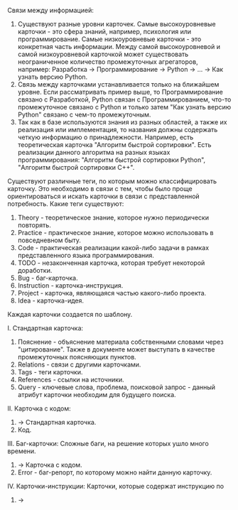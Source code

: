 
Связи между информацией:
1. Существуют разные уровни карточек. Самые высокоуровневые карточки - это сфера знаний, например, психология или программирование. Самые низкоуровневые карточки - это конкретная часть информации. Между самой высокоуровневой и самой низкоуровневой карточкой может существовать неограниченное количество промежуточных агрегаторов, например: Разработка -> Программирование -> Python -> ... -> Как узнать версию Python. 
2. Связь между карточками устанавливается только на ближайшем уровне. Если рассматривать пример выше, то Программирование связано с Разработкой, Python связан с Программированием, что-то промежуточное связано с Python и только затем "Как узнать версию Python" связано с чем-то промежуточным. 
3. Так как в базе используются знания из разных областей, а также их реализация или имплементация, то названия должны содержать четкую информацию о принадлежности. Например, есть теоретическая карточка "Алгоритм быстрой сортировки". Есть реализации данного алгоритма на разных языках программирования: "Алгоритм быстрой сортировки Python", "Алгоритм быстрой сортировки C++". 

Существуют различные теги, по которым можно классифицировать карточку. Это необходимо в связи с тем, чтобы было проще ориентироваться и искать карточки в связи с представленной потребность. 
Какие теги существуют: 
1. Theory - теоретическое знание, которое нужно периодически повторять. 
2. Practice - практическое знание, которое можно использовать в повседневном быту. 
3. Code - практическая реализации какой-либо задачи в рамках представленного языка программирования. 
4. TODO - незаконченная карточка, которая требует некоторой доработки. 
5. Bug - баг-карточка.
6. Instruction - карточка-инструкция.
7. Project - карточка, являющаяся частью какого-либо проекта.
8. Idea - карточка-идея. 

Каждая карточки создается по шаблону. 

I. Стандартная карточка: 
1. Пояснение - объяснение материала собственными словами через "цитирование". Также в документе может выступать в качестве промежуточных поясняющих пунктов. 
2. Relations - связи с другими карточками. 
3. Tags - теги карточки.
4. References - ссылки на источники.
5. Query - ключевые слова, проблема, поисковой запрос - данный атрибут карточки необходим для будущего поиска. 

II. Карточка с кодом: 
1. -> Стандартная карточка.
2. Код.

III. Баг-карточки:
Сложные баги, на решение которых ушло много времени.
1. -> Карточка с кодом. 
2. Error - баг-репорт, по которому можно найти данную карточку. 

IV. Карточки-инструкции:
Карточки, которые содержат инструкцию по 
1. ->